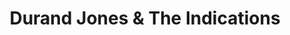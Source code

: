 ---
title: "Durand Jones & The Indications"
summary: "Durand Jones & the Indications are helmed by foil vocalists in Durand Jones and drummer Aaron Frazer, the Indications conjure the dynamism of Jackie Wilson, Curtis Mayfield, and the Impressions. Even with an aesthetic steeped in the golden, strings-infused dreaminess of early ‘70s soul, the Indications’ sophomore LP, American Love Call, is planted firmly in the present, with the urgency of this moment in time. The Indications’ 2016 self-titled debut was the product of friends who met as students at Indiana University in Bloomington, In., recorded for $452.11, including a case of beer. American Love Call, the band’s sophomore LP is instead the record the Indications dreamed of making, fleshed out with strings, backing vocals, and a newfound confidence in songwriting. Blending a slew of influences from years spent crate-digging, guitarist Blake Rhein says the Indications approach songs in the same way hip-hop producers do, as likely to pull inspiration from ‘70s folk-rock or classic R&B as they are Nas’ Illmatic. “Did I expect to do this shit once I got out of college? Hell no,” Jones relays, laughing. “Totally not. But this is what God is telling me to do – move and groove. So I’m gonna stay in my lane.”"
image: "durand-jones-the-indications.jpg"
apple_music_artist_url: "https://music.apple.com/gb/artist/durand-jones-the-indications/1054693860"
---